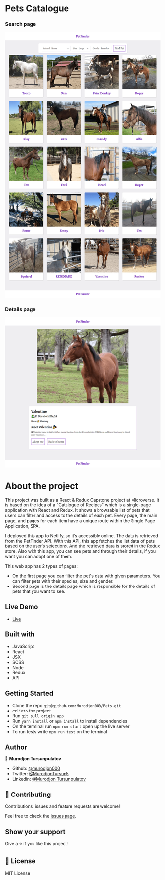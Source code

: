 # Pets Catalogue

### Search page

![Photo](./readme.png)

### Details page

![Photo](./readme-1.png)

# About the project

This project was built as a React & Redux Capstone project at Microverse. It is based on the idea of a "Catalogue of Recipes" which is a single-page application with React and Redux.
It shows a browsable list of pets that users can filter and access to the details of each pet. Every page, the main page, and pages for each item have a unique route within the Single Page Application, SPA.

I deployed this app to Netlify, so it’s accessible online. The data is retrieved from the PetFinder API. With this API, this app fetches the list data of pets based on the user’s selections. And the retrieved data is stored in the Redux store.
Also with this app, you can see pets and through their details, if you want you can adopt one of them.

This web app has 2 types of pages:

- On the first page you can filter the pet's data with given parameters. You can filter pets with their species, size and gender.
- Second page is the details page which is responsible for the details of pets that you want to see.

## Live Demo

- [Live](https://pets-finder.netlify.app/)

## Built with

- JavaScript
- React
- JSX
- SCSS
- Node
- Redux
- API

## Getting Started

- Clone the repo `git@github.com:Murodjon000/Pets.git`
- cd `into` the project
- Run `git pull origin app`
- Run `yarn install` or `npm install` to install dependencies
- On the terminal run `npm run start` open up the live server
- To run tests write `npm run test` on the terminal

## Author

👤 **Murodjon Tursunpulatov**

- Github: [@murodjon000](https://github.com/murodjon000)
- Twitter: [@MurodjonTursun5](https://twitter.com/MurodjonTursun5)
- Linkedin: [@Murodjon Tursunpulatov](https://www.linkedin.com/in/murodjon-tursunpulatov-5189481b3/)

## 🤝 Contributing

Contributions, issues and feature requests are welcome!

Feel free to check the [issues page](issues/).

## Show your support

Give a ⭐️ if you like this project!

## 📝 License

MIT License
